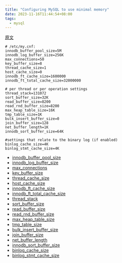 ```yaml
---
title: "Configuring MySQL to use minimal memory"
date: 2023-11-16T11:44:54+08:00
tags:
  - mysql
---
```


[原文](http://www.tocker.ca/2014/03/10/configuring-mysql-to-use-minimal-memory.html)

```
# /etc/my.cnf:
innodb_buffer_pool_size=5M
innodb_log_buffer_size=256K
max_connections=50
key_buffer_size=8
thread_cache_size=1
host_cache_size=0
innodb_ft_cache_size=1600000
innodb_ft_total_cache_size=32000000

# per thread or per operation settings
thread_stack=131072
sort_buffer_size=32K
read_buffer_size=8200
read_rnd_buffer_size=8200
max_heap_table_size=16K
tmp_table_size=1K
bulk_insert_buffer_size=0
join_buffer_size=128
net_buffer_length=1K
innodb_sort_buffer_size=64K

#settings that relate to the binary log (if enabled)
binlog_cache_size=4K
binlog_stmt_cache_size=4K
```

- [innodb_buffer_pool_size](https://cloud.tencent.com/developer/article/1834199#:~:text=nnodb%E5%8F%82%E6%95%B0-,innodb_buffer_pool_size,-%E8%BF%99%E4%B8%AA%E6%98%AFInnodb)
- [innodb_log_buffer_size](https://cloud.tencent.com/developer/article/1834199#:~:text=innodb_log_file_size%3D256M-,innodb_log_buffer_size,-%E4%BA%8B%E5%8A%A1%E5%9C%A8%E5%86%85%E5%AD%98)
- [max_connections](https://cloud.tencent.com/developer/article/2076584)
- [key_buffer_size](https://segmentfault.com/a/1190000016509398?u_atoken=c677c59a-2f57-4aa4-8598-ca6bfbe27ffd&u_asession=01KgT0K9QGdF5ow_DHlwf5kNQeOmeCwFFzRPvZDMaIJJ-WXEcFc9UUSlHw2_OH0XVv_WPf92SPdniySFNSEkWa3Nsq8AL43dpOnCClYrgFm6o&u_asig=05Hx7n3q-etCphSLOzvgXLwCwnmJD5-yI_E7Ff8i50yRvYx0n8F36jpVv7yur0QJOPxmja1nhXiS-c7TxW22yAQUrIqoC7FhZ0mdKPs03KSNwhvd1AN7rz4k2JTLKhvu3s8A7-G9C3jEqAGdkB4IL9Ogk4LgUZHqNa-HmisEo2NSFUbx8mcGS-bAdwAkHugkNJksmHjM0JOodanL5-M1Qs1YyiTfzj2Bnd6SkLJNCPY2-6LlJDQJEBkfXHjXZk54prIGFavrILYh1e6SvSAZTaHorbYkUbnxpk0IM8ajdNtdXY94r_LXIIil3Y3aVPRGAe&u_aref=Gzj7DnfDtljSF0azYOGIDdew4%2Fk%3D)
- [thread_cache_size](https://developer.aliyun.com/article/1173107)
- [host_cache_size](https://cloud.tencent.com/developer/article/2008560)
- [innodb_ft_cache_size](https://www.cnblogs.com/datamining-bio/p/17082860.html)
- [innodb_ft_total_cache_size](https://www.cnblogs.com/datamining-bio/p/17082860.html#:~:text=innodb_ft_total_cache_size)
- [thread_stack](https://www.modb.pro/db/43243#:~:text=variables%20like%20%22thread_cache_size%22%3B-,Thread_stack,-%EF%BC%9A%E6%AF%8F%E4%B8%AA%E8%BF%9E%E6%8E%A5)
- [sort_buffer_size](https://blog.csdn.net/sdyu_peter/article/details/116212312)
- [read_buffer_size](https://www.modb.pro/db/55592#:~:text=%E5%8C%BA%E4%BD%BF%E7%94%A8%E5%86%85%E5%AD%98(-,read_buffer_size,-)%EF%BC%9A%0A%E8%BF%99%E9%83%A8%E5%88%86)
- [read_rnd_buffer_size](https://www.modb.pro/db/55592#:~:text=%E5%8C%BA%E4%BD%BF%E7%94%A8%E5%86%85%E5%AD%98(-,read_rnd_buffer_size,-)%EF%BC%9A%0A%E5%92%8C%E9%A1%BA%E5%BA%8F)
- [max_heap_table_size](https://www.cnblogs.com/sunss/archive/2011/01/10/1932004.html)
- [tmp_table_size](https://www.cnblogs.com/sunss/archive/2011/01/10/1932004.html)
- [bulk_insert_buffer_size](https://www.cnblogs.com/ggjucheng/archive/2012/11/11/2765336.html#:~:text=%E6%8F%90%E9%AB%98%E6%9F%A5%E8%AF%A2%E6%95%88%E7%8E%87%E3%80%82-,bulk_insert_buffer_size,-(thread))
- [join_buffer_size](https://www.modb.pro/db/628790)
- [net_buffer_length](https://blog.csdn.net/cschmin/article/details/123328160#:~:text=MySQL%20%E7%B3%BB%E7%BB%9F%E5%8F%98%E9%87%8F-,net_buffer_length,-%EF%BC%8C%E4%BB%8E%E5%AE%83%E7%9A%84%E5%90%8D%E5%AD%97)
- [innodb_sort_buffer_size](https://juejin.cn/s/mysql%20innodb_sort_buffer_size)
- [binlog_cache_size](https://juejin.cn/s/mysql%20binlog_cache_size)
- [binlog_stmt_cache_size](https://juejin.cn/s/mysql%20binlog_stmt_cache_size)
